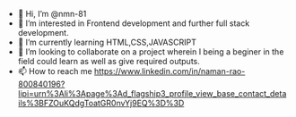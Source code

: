 - 👋 Hi, I’m @nmn-81
- 👀 I’m interested in  Frontend development and further full stack development.
- 🌱 I’m currently learning HTML,CSS,JAVASCRIPT
- 💞️ I’m looking to collaborate on a project wherein I being a beginer in the field could learn as well as give required outputs.
- 📫 How to reach me https://www.linkedin.com/in/naman-rao-800840196?lipi=urn%3Ali%3Apage%3Ad_flagship3_profile_view_base_contact_details%3BFZOuKQdgToatGR0nvYj9EQ%3D%3D

<!---
nmn-81/nmn-81 is a ✨ special ✨ repository because its `README.md` (this file) appears on your GitHub profile.
You can click the Preview link to take a look at your changes.
--->
